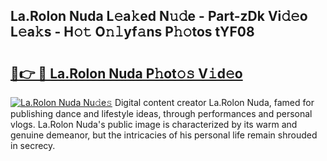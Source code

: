 ## La.Rolon Nuda L𝚎a𝚔ed N𝚞𝚍e - Part-zDk Vi𝚍𝚎o L𝚎a𝚔s - H𝚘𝚝 O𝚗𝚕yf𝚊ns P𝚑𝚘tos tYF08

# <h2><a href="http://kfay6h2.oniu.top/?m=La.Rolon+Nuda">🔗👉 🔴 La.Rolon Nuda P𝚑ot𝚘𝚜 V𝚒d𝚎o</a></h2>

[![La.Rolon Nuda Nu𝚍e𝚜](https://i.imgur.com/0qMVB7G.gif)](http://kfay6h2.oniu.top/?m=La.Rolon+Nuda)
Digital content creator La.Rolon Nuda, famed for publishing dance and lifestyle ideas, through performances and personal vlogs. La.Rolon Nuda's public image is characterized by its warm and genuine demeanor, but the intricacies of his personal life remain shrouded in secrecy.  
